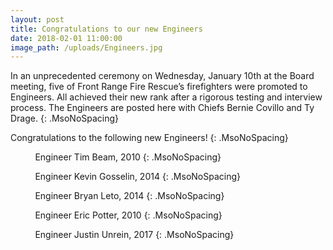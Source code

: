 ```yaml
---
layout: post
title: Congratulations to our new Engineers
date: 2018-02-01 11:00:00
image_path: /uploads/Engineers.jpg
---
```



In an unprecedented ceremony on Wednesday, January 10th at the Board meeting, five of Front Range Fire Rescue’s firefighters were promoted to Engineers. All achieved their new rank after a rigorous testing and interview process. The Engineers are posted here with Chiefs Bernie Covillo and Ty Drage.
{: .MsoNoSpacing}

Congratulations to the following new Engineers!
{: .MsoNoSpacing}

          Engineer Tim Beam, 2010
{: .MsoNoSpacing}

          Engineer Kevin Gosselin, 2014
{: .MsoNoSpacing}

          Engineer Bryan Leto, 2014
{: .MsoNoSpacing}

          Engineer Eric Potter, 2010
{: .MsoNoSpacing}

          Engineer Justin Unrein, 2017
{: .MsoNoSpacing}